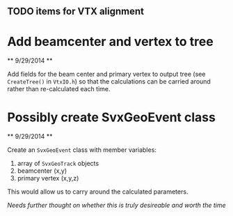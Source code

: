 TODO items for VTX alignment
----------------------------


# Add beamcenter and vertex to tree #
** 9/29/2014 **

Add fields for the beam center and primary vertex to output tree (see `CreateTree()` in `VtxIO.h`) so that the calculations can be carried around rather than re-calculated each time.

# Possibly create SvxGeoEvent class #
** 9/29/2014 **

Create an `SvxGeoEvent` class with member variables:

1) array of `SvxGeoTrack` objects
2) beamcenter (x,y)
3) primary vertex (x,y,z)

This would allow us to carry around the calculated parameters. 

*Needs further thought on whether this is truly desireable and worth the time*



